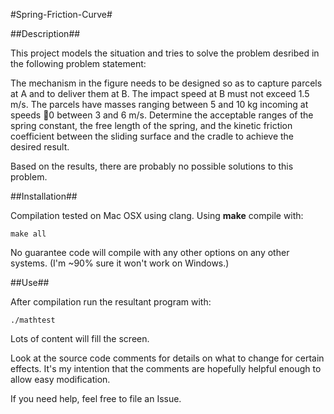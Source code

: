 #Spring-Friction-Curve#

##Description##

This project models the situation and tries to solve the problem desribed in the following problem statement:   

The mechanism in the figure needs to be designed so as to capture parcels at A and to deliver them at B. The impact speed at B must not exceed 1.5 m/s. The parcels have masses ranging between 5 and 10 kg incoming at speeds 0 between 3 and 6 m/s. Determine the acceptable ranges of the spring constant, the free length of the spring, and the kinetic friction coefficient between the sliding surface and the cradle to achieve the desired result.

Based on the results, there are probably no possible solutions to this problem.

##Installation##

Compilation tested on Mac OSX using clang.  Using **make** compile with:
```
make all
```

No guarantee code will compile with any other options on any other systems. (I'm ~90% sure it won't work on Windows.)

##Use##

After compilation run the resultant program with: 

```
./mathtest
```

Lots of content will fill the screen.

Look at the source code comments for details on what to change for certain effects.  It's my intention that the comments are hopefully helpful enough to allow easy modification.  

If you need help, feel free to file an Issue.

